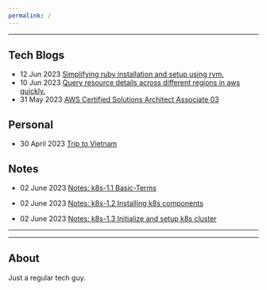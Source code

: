 ```yaml
---
permalink: /
---
```


---

## **Tech Blogs**
- 12 Jun 2023 [Simplifying ruby installation and setup using rvm.](technical/Blogs/simplify-ruby-setups.md)
- 10 Jun 2023 [Query resource details across different regions in aws quickly.](technical/Blogs/aws-cli-resource-flag.md)
- 31 May 2023 [AWS Certified Solutions Architect Associate 03](technical/Certifications/AWS-SAA03.md)

## **Personal**

- 30 April 2023 [Trip to Vietnam](personal/Trips/Vietnam-23.md)

## **Notes**

- 02 June 2023 [Notes: k8s-1.1 Basic-Terms](technical/Notes/k8s/k8s-1.1-Basic-Terms.md)

- 02 June 2023 [Notes: k8s-1.2 Installing k8s components](technical/Notes/k8s/k8s-1.2-install-k8s-components.md)

- 02 June 2023 [Notes: k8s-1.3 Initialize and setup k8s cluster](technical/Notes/k8s/k8s-1.3-initialize-and-setup-k8s-cluster.md)

---
---


## **About**

Just a regular tech guy.



